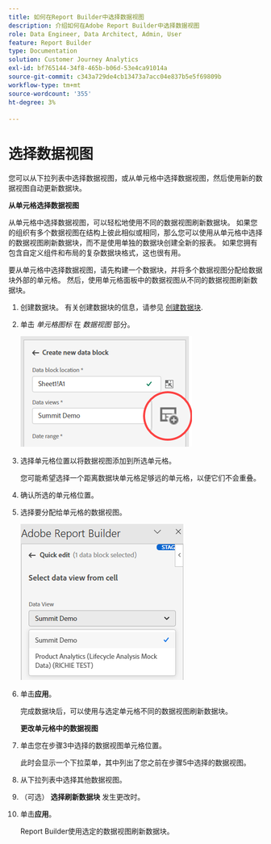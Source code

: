 ```yaml
---
title: 如何在Report Builder中选择数据视图
description: 介绍如何在Adobe Report Builder中选择数据视图
role: Data Engineer, Data Architect, Admin, User
feature: Report Builder
type: Documentation
solution: Customer Journey Analytics
exl-id: bf765144-34f8-465b-b06d-53e4ca91014a
source-git-commit: c343a729de4cb13473a7acc04e837b5e5f69809b
workflow-type: tm+mt
source-wordcount: '355'
ht-degree: 3%

---
```


# 选择数据视图

您可以从下拉列表中选择数据视图，或从单元格中选择数据视图，然后使用新的数据视图自动更新数据块。

**从单元格选择数据视图**

从单元格中选择数据视图，可以轻松地使用不同的数据视图刷新数据块。 如果您的组织有多个数据视图在结构上彼此相似或相同，那么您可以使用从单元格中选择的数据视图刷新数据块，而不是使用单独的数据块创建全新的报表。 如果您拥有包含自定义组件和布局的复杂数据块格式，这也很有用。

要从单元格中选择数据视图，请先构建一个数据块，并将多个数据视图分配给数据块外部的单元格。 然后，使用单元格面板中的数据视图从不同的数据视图刷新数据块。

1. 创建数据块。
有关创建数据块的信息，请参见 [创建数据块](/help/report-builder/create-a-data-block.md).

1. 单击 *单元格图标* 在 *数据视图* 部分。

   ![创建单元格图标高亮显示的新数据块窗口。](/help/report-builder/assets/cell-icon.png)

1. 选择单元格位置以将数据视图添加到所选单元格。

   您可能希望选择一个距离数据块单元格足够远的单元格，以便它们不会重叠。

1. 确认所选的单元格位置。

1. 选择要分配给单元格的数据视图。

   ![显示“选择数据”视图的“Report Builder快速编辑”窗格。](/help/report-builder/assets/select-data-view.png)

1. 单击&#x200B;**应用**。

   完成数据块后，可以使用与选定单元格不同的数据视图刷新数据块。

   **更改单元格中的数据视图**

1. 单击您在步骤3中选择的数据视图单元格位置。

   此时会显示一个下拉菜单，其中列出了您之前在步骤5中选择的数据视图。

1. 从下拉列表中选择其他数据视图。

1. （可选） **选择刷新数据块** 发生更改时。

1. 单击&#x200B;**应用**。

   Report Builder使用选定的数据视图刷新数据块。
